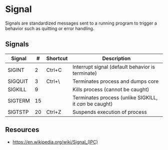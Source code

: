 # Signal

Signals are standardized messages sent to a running program to trigger a behavior such as quitting or error handling.

## Signals
| Signal  | # | Shortcut| Description |
|---------|---|---------|-------------|
| SIGINT  | 2 | Ctrl+C  | Interrupt signal (default behavior is terminate)
| SIGQUIT | 3 | Ctrl+\  | Terminates process and dumps core
| SIGKILL | 9 |         | Kills process (cannot be caught)
| SIGTERM | 15|         | Terminates process (unlike SIGKILL, it *can* be caught)
| SIGTSTP | 20| Ctrl+Z  | Suspends execution of process

## Resources
- https://en.wikipedia.org/wiki/Signal_(IPC)
